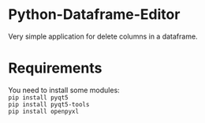 # Python-Dataframe-Editor
Very simple application for delete columns in a dataframe. 

# Requirements

You need to install some modules:
<br/>
`pip install pyqt5`
<br/>
`pip install pyqt5-tools`
<br/>
`pip install openpyxl`
